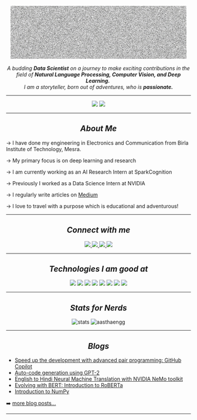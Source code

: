 <p align="center">
  <img src="resources/name.gif" />
</p>

<p align="center">
  <em>
    A budding <b>Data Scientist</b> on a journey to make exciting contributions in the field of <b>Natural Language Processing, Computer Vision, and Deep Learning.</b>&nbsp;<br>I am a storyteller, born out of adventures, who is <b>passionate.</b>
  </em> 
</p>

---

<p align="center">
  <img src="https://komarev.com/ghpvc/?username=aasthaengg&label=GitHub%20Views&color=ff69b4&style=for-the-badge">
  <a href="https://twitter.com/intent/follow?original_referer=https%3A%2F%2Fgithub.com%aasthaengg&screen_name=aasthaengg">
    <img src="https://img.shields.io/twitter/follow/tweetsbyaastha?color=1DA1F2&logo=twitter&style=for-the-badge">
  </a>
</p>

---

<h2 align="center"><i><b>About Me</b></i></h2>

→ I have done my engineering in Electronics and Communication from Birla Institute of Technology, Mesra. 

→ My primary focus is on deep learning and research

→ I am currently working as an AI Research Intern at SparkCognition

→ Previously I worked as a Data Science Intern at NVIDIA

→ I regularly write articles on [Medium](https://aastha-eng.medium.com/)

→ I love to travel with a purpose which is educational and adventurous!

 ---

<h2 align="center"><i><b>Connect with me</b></i></h2>

<p align="center">
  <a href="https://www.linkedin.com/in/aastha-singh-94a9631a1">
    <img src="https://img.shields.io/badge/LinkedIn-0077B5?style=for-the-badge&logo=linkedin&logoColor=white">
  </a>
  <a href="https://aastha-eng.medium.com/">
    <img src="https://img.shields.io/badge/Medium-000000?style=for-the-badge&logo=medium&logoColor=white">
  </a>
  <a href="https://twitter.com/TweetsByAastha">
    <img src="https://img.shields.io/badge/Twitter-1DA1F2?style=for-the-badge&logo=twitter&logoColor=white">
  </a>
  <a href="https://instagram.com/aastha_sk?igshid=YmMyMTA2M2Y=">
    <img src="https://img.shields.io/badge/Instagram-E4405F?style=for-the-badge&logo=instagram&logoColor=white">
  </a>
</p>

 ---

 <h2 align="center"><i><b>Technologies I am good at </b></i></h2>

<p align="center">
  <img src="https://img.shields.io/badge/Python-FFD43B?style=for-the-badge&logo=python&logoColor=darkgreen">
  <img src="https://img.shields.io/badge/PyTorch-EE4C2C?style=for-the-badge&logo=pytorch&logoColor=white">
  <img src="https://img.shields.io/badge/ONNX-005CED?style=for-the-badge&logo=onnx&logoColor=white">
  <img src="https://img.shields.io/badge/CUDA-76B900?style=for-the-badge&logo=nvidia&logoColor=white">
  <img src="https://img.shields.io/badge/TensorRT-76B900?style=for-the-badge&logo=nvidia&logoColor=white">
  <img src="https://img.shields.io/badge/Git-F05032?style=for-the-badge&logo=git&logoColor=white">
  <img src="https://img.shields.io/badge/OpenCV-27338e?style=for-the-badge&logo=OpenCV&logoColor=white">
  <img src="https://img.shields.io/badge/Ubuntu-E95420?&style=for-the-badge&logo=ubuntu&logoColor=white">
</p>

---

<h2 align="center"><i><b>Stats for Nerds</b></i></h2>

<p align="center">
<img src="https://github-readme-stats.vercel.app/api?username=aasthaengg&show_icons=true&theme=dracula&layout=compact&title_color=FFFFFF&bg_color=10,c33764,1d2671" alt="stats" height="193x"/>
<img src="https://github-readme-stats.vercel.app/api/top-langs?username=aasthaengg&show_icons=true&locale=en&theme=dracula&layout=compact&title_color=FFFFFF&bg_color=10,c33764,1d2671" alt="aasthaengg" width="410px"/>
</p>

---

<h2 align="center"><i><b>Blogs</b></i></h2>

<!-- BLOG-POST-LIST:START -->
- [Speed up the development with advanced pair programming: GitHub Copilot](https://medium.com/analytics-vidhya/speed-up-the-development-with-advanced-pair-programming-github-copilot-68eb6d30a993)
- [Auto-code generation using GPT-2](https://medium.com/geekculture/auto-code-generation-using-gpt-2-4e81cb05430)
- [English to Hindi Neural Machine Translation with NVIDIA NeMo toolkit](https://medium.com/@aastha-eng/english-to-hindi-neural-machine-translation-with-nvidia-nemo-toolkit-df11ed854fa1)
- [Evolving with BERT: Introduction to RoBERTa](https://medium.com/analytics-vidhya/evolving-with-bert-introduction-to-roberta-5174ec0e7c82)
- [Introduction to NumPy](https://medium.com/@aastha-eng/introduction-to-numpy-68e3f0ee7206)
<!-- BLOG-POST-LIST:END -->

➡️ [more blog posts...](https://aastha-eng.medium.com/)

---
